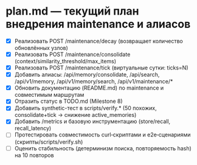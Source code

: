 # plan.md — текущий план внедрения maintenance и алиасов

- [x] Реализовать POST /maintenance/decay (возвращает количество обновлённых узлов)
- [x] Реализовать POST /maintenance/consolidate (context/similarity_threshold/max_items)
- [x] Реализовать POST /maintenance/tick (виртуальные сутки: ticks=N)
- [x] Добавить алиасы: /api/memory/consolidate, /api/search, /api/v1/memory, /api/v1/memory/search, /api/v1/maintenance/*
- [x] Обновить документацию (README.md) по maintenance и совместимым маршрутам
- [x] Отразить статус в TODO.md (Milestone 8)
- [x] Добавить synthetic-тест в scripts/verify.* (50 похожих, consolidate+tick → снижение active_memories)
- [x] Добавить /metrics и базовую инcтрументацию (store/recall, recall_latency)
- [ ] Протестировать совместимость curl‑скриптами и e2e‑сценариями (скрипты/scripts/verify.sh)
- [ ] Оценить стабильность (детерминизм поиска, повторяемость hash) на 10 повторов
